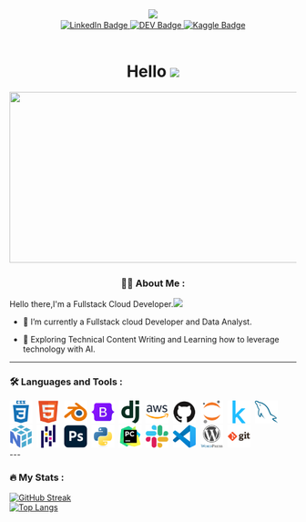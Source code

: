 <div id="header" align="center">
  <img src="https://media.giphy.com/media/M9gbBd9nbDrOTu1Mqx/giphy.gif" width="100"/>
</div>
<div id="badges" align='center'>
  <a href="https://www.linkedin.com/in/christopherambala/">
    <img src="https://img.shields.io/badge/LinkedIn-blue?style=for-the-badge&logo=linkedin&logoColor=white" alt="LinkedIn Badge"/>
  </a>
  <a href="https://dev.to/parq254">
    <img src="https://img.shields.io/badge/dev.to-black?style=for-the-badge&logo=dev.to&logoColor=white" alt="DEV Badge"/>
  </a>
  <a href="https://www.kaggle.com/christopherambala">
    <img src="https://img.shields.io/badge/kaggle-white?style=for-the-badge&logo=kaggle&logoColor=blue" alt="Kaggle Badge"/>
  </a>
</div>
<div id="counter" align='center'>
<img src="https://komarev.com/ghpvc/?username=Parq254&style=plastic&color=blue" alt=""/>
</div>
<div id="wave" align='center'>
<h1>
  Hello
  <img src="https://media.giphy.com/media/hvRJCLFzcasrR4ia7z/giphy.gif" width="30px"/>
</h1>
</div>
<div align="center">
  <img src="https://media.giphy.com/media/dWesBcTLavkZuG35MI/giphy.gif" width="600" height="300"/>

### :man_technologist: About Me :
</div>
Hello there,I'm a Fullstack Cloud Developer.<img src="https://media.giphy.com/media/WUlplcMpOCEmTGBtBW/giphy.gif" width="30"/> 

- :telescope: I’m currently a Fullstack cloud Developer and Data Analyst.

- :seedling: Exploring Technical Content Writing and Learning how to leverage technology with AI.

---

### :hammer_and_wrench: Languages and Tools :
<div>
  <img src="https://github.com/devicons/devicon/blob/master/icons/css3/css3-plain-wordmark.svg"  title="CSS3" alt="CSS" width="40" height="40"/>&nbsp;
  <img src="https://github.com/devicons/devicon/blob/master/icons/html5/html5-original.svg" title="HTML5" alt="HTML" width="40" height="40"/>&nbsp;
  <img src='https://github.com/devicons/devicon/blob/master/icons/blender/blender-original.svg' title='Blender' alt='Blender' width='40' height='40'/>&nbsp;
  <img src='https://github.com/devicons/devicon/blob/master/icons/bootstrap/bootstrap-original.svg 'title='Bootstrap' alt='Bootstrap' width='40' height='40'/>&nbsp;
  <img src='https://github.com/devicons/devicon/blob/master/icons/django/django-plain.svg 'title='Django' alt='Django' width='40' height='40'/>&nbsp;
  <img src='https://github.com/devicons/devicon/blob/master/icons/amazonwebservices/amazonwebservices-original-wordmark.svg 'title='AWS' alt='AWS' width='40' height='40'/>&nbsp;
  <img src='https://github.com/devicons/devicon/blob/master/icons/github/github-original.svg' title='Github' alt='Github' width='40' height='40'/>&nbsp;
  <img src='https://github.com/devicons/devicon/blob/master/icons/jupyter/jupyter-original.svg' title='Jupyter' alt='Jupyter' width='40' height='40'/>&nbsp;
  <img src='https://github.com/devicons/devicon/blob/master/icons/kaggle/kaggle-original.svg' title='Kaggle' alt='Kaggle' width='40' height='40'/>&nbsp;
  <img src='https://github.com/devicons/devicon/blob/master/icons/mysql/mysql-original.svg' title='Mysql' alt='Mysql' width='40' height='40'/>&nbsp;
  <img src='https://github.com/devicons/devicon/blob/master/icons/numpy/numpy-original.svg' title='Numpy' alt='Numpy' width='40' height='40'/>&nbsp;
  <img src='https://github.com/devicons/devicon/blob/master/icons/pandas/pandas-original.svg' title='Pandas' alt='Pandas' width='40' height='40'/>&nbsp;
  <img src='https://github.com/devicons/devicon/blob/master/icons/photoshop/photoshop-plain.svg' title='Photoshop' alt='Photoshop' width='40' height='40'/>&nbsp;
  <img src='https://github.com/devicons/devicon/blob/master/icons/python/python-original.svg' title='Python' alt='Python' width='40' height='40'/>&nbsp;
  <img src='https://github.com/devicons/devicon/blob/master/icons/pycharm/pycharm-original.svg' title='Pycharm' alt='Pycharm' width='40' height='40'/>&nbsp;
  <img src='https://github.com/devicons/devicon/blob/master/icons/slack/slack-original.svg' title='Slack' alt='Slack' width='40' height='40'/>&nbsp;
  <img src='https://github.com/devicons/devicon/blob/master/icons/vscode/vscode-original.svg' title='Vscode' alt='Vscode' width='40' height='40'/>&nbsp;
  <img src='https://github.com/devicons/devicon/blob/master/icons/wordpress/wordpress-original.svg' title='Wordpress' alt='Wordpress' width='40' height='40'/>&nbsp;
  <img src="https://github.com/devicons/devicon/blob/master/icons/git/git-original-wordmark.svg" title="Git" **alt="Git" width="40" height="40"/>
</div>
---

### :fire: My Stats :
[![GitHub Streak](http://github-readme-streak-stats.herokuapp.com?user=Parq254&theme=dark&background=000000)](https://git.io/streak-stats)<br>
[![Top Langs](https://github-readme-stats.vercel.app/api/top-langs/?username=Parq254&layout=compact&theme=vision-friendly-dark)](https://github.com/anuraghazra/github-readme-stats )
